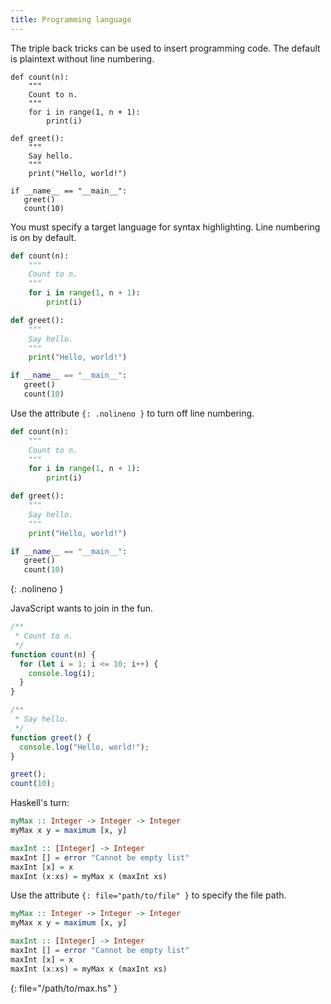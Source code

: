 ```yaml
---
title: Programming language
---
```


The triple back tricks can be used to insert programming code. The default is
plaintext without line numbering.

```
def count(n):
    """
    Count to n.
    """
    for i in range(1, n + 1):
        print(i)

def greet():
    """
    Say hello.
    """
    print("Hello, world!")

if __name__ == "__main__":
   greet()
   count(10)
```

You must specify a target language for syntax highlighting. Line numbering is
on by default.

```python
def count(n):
    """
    Count to n.
    """
    for i in range(1, n + 1):
        print(i)

def greet():
    """
    Say hello.
    """
    print("Hello, world!")

if __name__ == "__main__":
   greet()
   count(10)
```

Use the attribute `{: .nolineno }` to turn off line numbering.

```python
def count(n):
    """
    Count to n.
    """
    for i in range(1, n + 1):
        print(i)

def greet():
    """
    Say hello.
    """
    print("Hello, world!")

if __name__ == "__main__":
   greet()
   count(10)
```

{: .nolineno }

JavaScript wants to join in the fun.

```js
/**
 * Count to n.
 */
function count(n) {
  for (let i = 1; i <= 10; i++) {
    console.log(i);
  }
}

/**
 * Say hello.
 */
function greet() {
  console.log("Hello, world!");
}

greet();
count(10);
```

Haskell's turn:

```haskell
myMax :: Integer -> Integer -> Integer
myMax x y = maximum [x, y]

maxInt :: [Integer] -> Integer
maxInt [] = error "Cannot be empty list"
maxInt [x] = x
maxInt (x:xs) = myMax x (maxInt xs)
```

Use the attribute `{: file="path/to/file" }` to specify the file path.

```haskell
myMax :: Integer -> Integer -> Integer
myMax x y = maximum [x, y]

maxInt :: [Integer] -> Integer
maxInt [] = error "Cannot be empty list"
maxInt [x] = x
maxInt (x:xs) = myMax x (maxInt xs)
```

{: file="/path/to/max.hs" }
